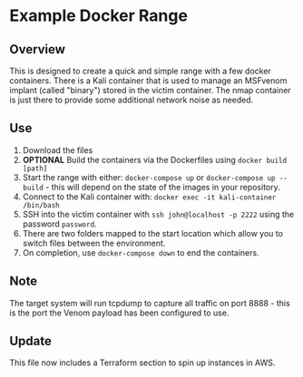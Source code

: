 # Example Docker Range

## Overview
This is designed to create a quick and simple range with a few docker containers. There is a Kali container that is used to manage an MSFvenom implant (called "binary") stored in the victim container. The nmap container is just there to provide some additional network noise as needed.

## Use

1. Download the files
2. **OPTIONAL** Build the containers via the Dockerfiles using `docker build [path]`
3. Start the range with either: `docker-compose up` or `docker-compose up --build` - this will depend on the state of the images in your repository. 
4. Connect to the Kali container with: `docker exec -it kali-container /bin/bash`
5. SSH into the victim container with `ssh john@localhost -p 2222` using the password `password`.
6. There are two folders mapped to the start location which allow you to switch files between the environment.
7. On completion, use `docker-compose down` to end the containers.

## Note
The target system will run tcpdump to capture all traffic on port 8888 - this is the port the Venom payload has been configured to use.

## Update

This file now includes a Terraform section to spin up instances in AWS.
